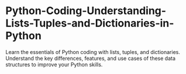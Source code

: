 # Python-Coding-Understanding-Lists-Tuples-and-Dictionaries-in-Python
Learn the essentials of Python coding with lists, tuples, and dictionaries. Understand the key differences, features, and use cases of these data structures to improve your Python skills.
